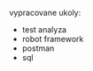 vypracovane ukoly:
<ul>
    <li> test analyza
    <li> robot framework
    <li> postman
    <li> sql
</ul>